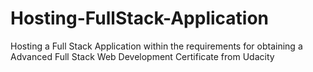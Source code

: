 # Hosting-FullStack-Application
Hosting a Full Stack Application within the requirements for obtaining a Advanced Full Stack Web Development Certificate from Udacity
